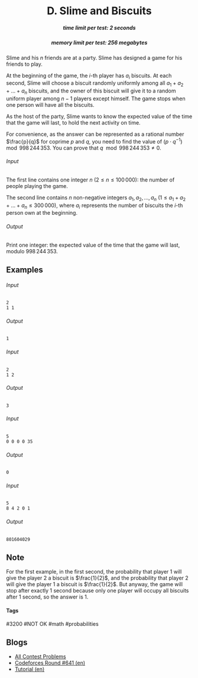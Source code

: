 <h1 style='text-align: center;'> D. Slime and Biscuits</h1>

<h5 style='text-align: center;'>time limit per test: 2 seconds</h5>
<h5 style='text-align: center;'>memory limit per test: 256 megabytes</h5>

Slime and his $n$ friends are at a party. Slime has designed a game for his friends to play.

At the beginning of the game, the $i$-th player has $a_i$ biscuits. At each second, Slime will choose a biscuit randomly uniformly among all $a_1 + a_2 + \ldots + a_n$ biscuits, and the owner of this biscuit will give it to a random uniform player among $n-1$ players except himself. The game stops when one person will have all the biscuits.

As the host of the party, Slime wants to know the expected value of the time that the game will last, to hold the next activity on time.

For convenience, as the answer can be represented as a rational number $\frac{p}{q}$ for coprime $p$ and $q$, you need to find the value of $(p \cdot q^{-1})\mod 998\,244\,353$. You can prove that $q\mod 998\,244\,353 \neq 0$.

###### Input

The first line contains one integer $n\ (2\le n\le 100\,000)$: the number of people playing the game.

The second line contains $n$ non-negative integers $a_1,a_2,\dots,a_n\ (1\le a_1+a_2+\dots+a_n\le 300\,000)$, where $a_i$ represents the number of biscuits the $i$-th person own at the beginning.

###### Output

Print one integer: the expected value of the time that the game will last, modulo $998\,244\,353$.

## Examples

###### Input


```text
2
1 1
```
###### Output


```text
1
```
###### Input


```text
2
1 2
```
###### Output


```text
3
```
###### Input


```text
5
0 0 0 0 35
```
###### Output


```text
0
```
###### Input


```text
5
8 4 2 0 1
```
###### Output


```text
801604029
```
## Note

For the first example, in the first second, the probability that player $1$ will give the player $2$ a biscuit is $\frac{1}{2}$, and the probability that player $2$ will give the player $1$ a biscuit is $\frac{1}{2}$. But anyway, the game will stop after exactly $1$ second because only one player will occupy all biscuits after $1$ second, so the answer is $1$.



#### Tags 

#3200 #NOT OK #math #probabilities 

## Blogs
- [All Contest Problems](../Codeforces_Round_641_(Div._1).md)
- [Codeforces Round #641 (en)](../blogs/Codeforces_Round_641_(en).md)
- [Tutorial (en)](../blogs/Tutorial_(en).md)
